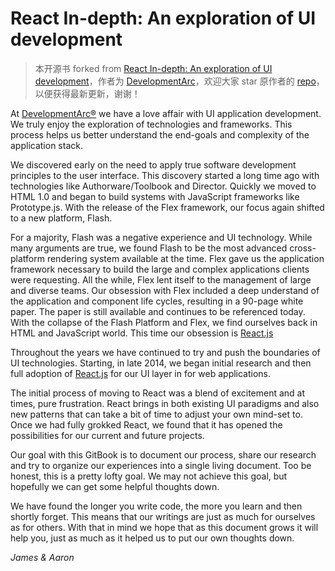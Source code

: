 # React In-depth: An exploration of UI development

> 本开源书 forked from [React In-depth: An exploration of UI development](https://github.com/DevelopmentArc/react-indepth)，作者为 [DevelopmentArc](https://github.com/DevelopmentArc)，欢迎大家 star 原作者的 [repo](https://github.com/DevelopmentArc/react-indepth)，以便获得最新更新，谢谢！

 At [DevelopmentArc&reg;](http://developmentarc.com) we have a love affair with UI application development. We truly enjoy the exploration of technologies and frameworks. This process helps us better understand the end-goals and complexity of the application stack.

We discovered early on the need to apply true software development principles to the user interface. This discovery started a long time ago with technologies like Authorware/Toolbook and Director. Quickly we moved to HTML 1.0 and began to build systems with JavaScript frameworks like Prototype.js. With the release of the Flex framework, our focus again shifted to a new platform, Flash. 

For a majority, Flash was a negative experience and UI technology. While many arguments are true, we found Flash to be the most advanced cross-platform rendering system available at the time. Flex gave us the application framework necessary to build the large and complex applications clients were requesting. All the while, Flex lent itself to the management of large and diverse teams. Our obsession with Flex included a deep understand of the application and component life cycles, resulting in a 90-page white paper. The paper is still available and continues to be referenced today. With the collapse of the Flash Platform and Flex, we find ourselves back in HTML and JavaScript world. This time our obsession is [React.js](https://facebook.github.io/react/)

Throughout the years we have continued to try and push the boundaries of UI technologies. Starting, in late 2014, we began initial research and then full adoption of [React.js](https://facebook.github.io/react/) for our UI layer in for web applications.

The initial process of moving to React was a blend of excitement and at times, pure frustration. React brings in both existing UI paradigms and also new patterns that can take a bit of time to adjust your own mind-set to. Once we had fully grokked React, we found that it has opened the possibilities for our current and future projects.

Our goal with this GitBook is to document our process, share our research and try to organize our experiences into a single living document. Too be honest, this is a pretty lofty goal. We may not achieve this goal, but hopefully we can get some helpful thoughts down. 

We have found the longer you write code, the more you learn and then shortly forget. This means that our writings are just as much for ourselves as for others. With that in mind we hope that as this document grows it will help you, just as much as it helped us to put our own thoughts down.

*James & Aaron*
